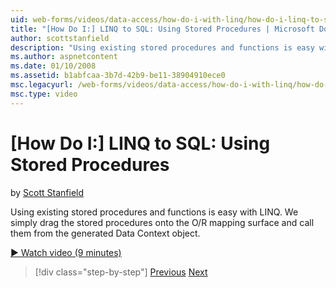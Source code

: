 ```yaml
---
uid: web-forms/videos/data-access/how-do-i-with-linq/how-do-i-linq-to-sql-using-stored-procedures
title: "[How Do I:] LINQ to SQL: Using Stored Procedures | Microsoft Docs"
author: scottstanfield
description: "Using existing stored procedures and functions is easy with LINQ. We simply drag the stored procedures onto the O/R mapping surface and call them from the ge..."
ms.author: aspnetcontent
ms.date: 01/10/2008
ms.assetid: b1abfcaa-3b7d-42b9-be11-38904910ece0
msc.legacyurl: /web-forms/videos/data-access/how-do-i-with-linq/how-do-i-linq-to-sql-using-stored-procedures
msc.type: video
---
```

[How Do I:] LINQ to SQL: Using Stored Procedures
====================
by [Scott Stanfield](https://github.com/scottstanfield)

Using existing stored procedures and functions is easy with LINQ. We simply drag the stored procedures onto the O/R mapping surface and call them from the generated Data Context object.

[&#9654; Watch video (9 minutes)](https://channel9.msdn.com/Blogs/ASP-NET-Site-Videos/how-do-i-linq-to-sql-using-stored-procedures)

> [!div class="step-by-step"]
> [Previous](how-do-i-linq-to-sql-custom-linqdatasource.md)
> [Next](how-do-i-linq-to-sql-updating-with-stored-procedures.md)
